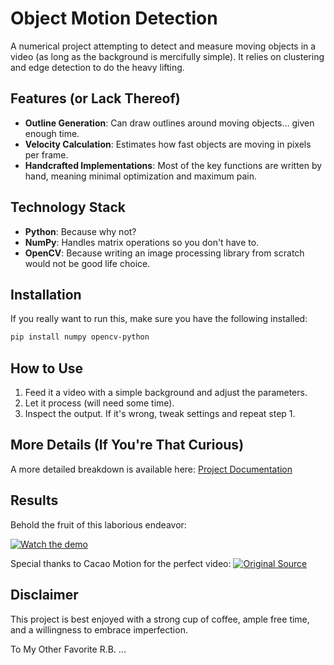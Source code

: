 # Object Motion Detection

A numerical project attempting to detect and measure moving objects in a video (as long as the background is mercifully simple). It relies on clustering and edge detection to do the heavy lifting.

## Features (or Lack Thereof)
- **Outline Generation**: Can draw outlines around moving objects... given enough time.
- **Velocity Calculation**: Estimates how fast objects are moving in pixels per frame.
- **Handcrafted Implementations**: Most of the key functions are written by hand, meaning minimal optimization and maximum pain.

## Technology Stack
- **Python**: Because why not?
- **NumPy**: Handles matrix operations so you don't have to.
- **OpenCV**: Because writing an image processing library from scratch would not be good life choice.

## Installation
If you really want to run this, make sure you have the following installed:
```sh
pip install numpy opencv-python
```

## How to Use
1. Feed it a video with a simple background and adjust the parameters.
2. Let it process (will need some time).
3. Inspect the output. If it's wrong, tweak settings and repeat step 1.

## More Details (If You're That Curious)
A more detailed breakdown is available here:
[Project Documentation](https://komachavariani.notion.site/Object-Motion-Detection-12e17eee0cbb802fa89efab05c881b3e?pvs=4)

## Results
Behold the fruit of this laborious endeavor:

[![Watch the demo](https://img.youtube.com/vi/XoqtPuh6WnE/0.jpg)](https://www.youtube.com/watch?v=XoqtPuh6WnE)

Special thanks to Cacao Motion for the perfect video:
[![Original Source](https://img.youtube.com/vi/urRQuGRkzcs/0.jpg)](https://www.youtube.com/watch?v=urRQuGRkzcs)

## Disclaimer
This project is best enjoyed with a strong cup of coffee, ample free time, and a willingness to embrace imperfection.

To My Other Favorite R.B. ...
